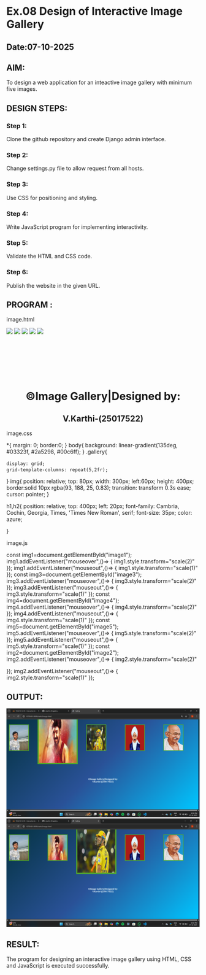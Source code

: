 # Ex.08 Design of Interactive Image Gallery
## Date:07-10-2025

## AIM:
To design a web application for an inteactive image gallery with minimum five images.

## DESIGN STEPS:

### Step 1:
Clone the github repository and create Django admin interface.

### Step 2:
Change settings.py file to allow request from all hosts.

### Step 3:
Use CSS for positioning and styling.

### Step 4:
Write JavaScript program for implementing interactivity.

### Step 5:
Validate the HTML and CSS code.

### Step 6:
Publish the website in the given URL.

## PROGRAM :
image.html

<html>
    <head>
        <title>Gallery</title>
        <link rel="stylesheet" href="image.css">
    </head>
    <body>
        <div class="gallery">
            <img src="image1.jpg" id="image1">
            <img src="image2.png" id="image2"> 
            <img src="image3.png" id="image3">
            <img src="image4.png" id="image4">
            <img src="image5.png" id="image5">
        </div>
        <br>
        <br>
        <br>
        <br>
        <br>
        <br>
        <h1 align="center">&copy;Image Gallery|Designed by:</h1>
        <h2 align="center">V.Karthi-(25017522)</h2>
        <script src="image.js"></script>
    </body>
</html>

image.css

*{
    margin: 0;
    border:0;
}
body{
    background: linear-gradient(135deg, #03323f, #2a5298, #00c6ff);
}
.gallery{
    
    display: grid;
    grid-template-columns: repeat(5,2fr);
}
img{
    position: relative;
    top: 80px;
    width: 300px;
    left:60px;
    height: 400px;
    border:solid 10px rgba(93, 188, 25, 0.83);
    transition: transform 0.3s ease;
    cursor: pointer;
}

h1,h2{
    position: relative; 
    top: 400px;
    left: 20px;
    font-family: Cambria, Cochin, Georgia, Times, 'Times New Roman', serif;
    font-size: 35px;
    color: azure;
    
}

image.js

const img1=document.getElementById("image1");
img1.addEventListener("mouseover",()=>
{
    img1.style.transform="scale(2)"
});
img1.addEventListener("mouseout",()=>
{
    img1.style.transform="scale(1)"
});
const img3=document.getElementById("image3");
img3.addEventListener("mouseover",()=>
{
    img3.style.transform="scale(2)"
});
img3.addEventListener("mouseout",()=>
{
    img3.style.transform="scale(1)"
});
const img4=document.getElementById("image4");
img4.addEventListener("mouseover",()=>
{
    img4.style.transform="scale(2)"
});
img4.addEventListener("mouseout",()=>
{
    img4.style.transform="scale(1)"
});
const img5=document.getElementById("image5");
img5.addEventListener("mouseover",()=>
{
    img5.style.transform="scale(2)"
});
img5.addEventListener("mouseout",()=>
{
    img5.style.transform="scale(1)"
});
const img2=document.getElementById("image2");
img2.addEventListener("mouseover",()=>
{
    img2.style.transform="scale(2)"

});
img2.addEventListener("mouseout",()=>
{
    img2.style.transform="scale(1)"
});


## OUTPUT:
![alt text](<Screenshot (28).png>)
![alt text](<Screenshot (29).png>)
## RESULT:
The program for designing an interactive image gallery using HTML, CSS and JavaScript is executed successfully.

